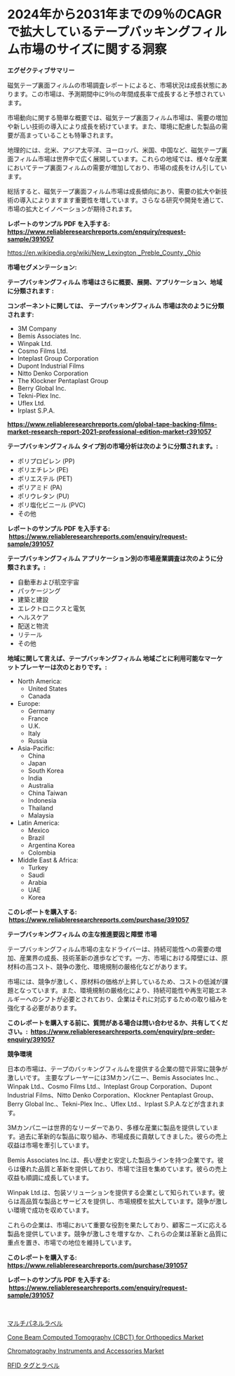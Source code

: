 <p><h1>2024年から2031年までの9％のCAGRで拡大しているテープバッキングフィルム市場のサイズに関する洞察</h1></p><p><strong>エグゼクティブサマリー</strong></p>
<p><p>磁気テープ裏面フィルムの市場調査レポートによると、市場状況は成長状態にあります。この市場は、予測期間中に9％の年間成長率で成長すると予想されています。</p><p>市場動向に関する簡単な概要では、磁気テープ裏面フィルム市場は、需要の増加や新しい技術の導入により成長を続けています。また、環境に配慮した製品の需要が高まっていることも特筆されます。</p><p>地理的には、北米、アジア太平洋、ヨーロッパ、米国、中国など、磁気テープ裏面フィルム市場は世界中で広く展開しています。これらの地域では、様々な産業においてテープ裏面フィルムの需要が増加しており、市場の成長をけん引しています。</p><p>総括すると、磁気テープ裏面フィルム市場は成長傾向にあり、需要の拡大や新技術の導入によりますます重要性を増しています。さらなる研究や開発を通じて、市場の拡大とイノベーションが期待されます。</p></p>
<p><strong>レポートのサンプル PDF を入手する: <a href="https://www.reliableresearchreports.com/enquiry/request-sample/391057">https://www.reliableresearchreports.com/enquiry/request-sample/391057</a></strong></p>
<p><a href="https://en.wikipedia.org/wiki/New_Lexington,_Preble_County,_Ohio">https://en.wikipedia.org/wiki/New_Lexington,_Preble_County,_Ohio</a></p>
<p><strong>市場セグメンテーション:</strong></p>
<p><strong> テープバッキングフィルム 市場はさらに概要、展開、アプリケーション、地域に分類されます :</strong></p>
<p><strong>コンポーネントに関しては、 テープバッキングフィルム 市場は次のように分類されます: &nbsp;</strong></p>
<p><ul><li>3M Company</li><li>Bemis Associates Inc.</li><li>Winpak Ltd.</li><li>Cosmo Films Ltd.</li><li>Inteplast Group Corporation</li><li>Dupont Industrial Films</li><li>Nitto Denko Corporation</li><li>The Klockner Pentaplast Group</li><li>Berry Global Inc.</li><li>Tekni-Plex Inc.</li><li>Uflex Ltd.</li><li>Irplast S.P.A.</li></ul></p>
<p><strong><a href="https://www.reliableresearchreports.com/global-tape-backing-films-market-research-report-2021-professional-edition-market-r391057">https://www.reliableresearchreports.com/global-tape-backing-films-market-research-report-2021-professional-edition-market-r391057</a></strong></p>
<p><strong> テープバッキングフィルム タイプ別の市場分析は次のように分類されます。:</strong></p>
<p><ul><li>ポリプロピレン (PP)</li><li>ポリエチレン (PE)</li><li>ポリエステル (PET)</li><li>ポリアミド (PA)</li><li>ポリウレタン (PU)</li><li>ポリ塩化ビニール (PVC)</li><li>その他</li></ul></p>
<p><strong>レポートのサンプル PDF を入手する: &nbsp;<a href="https://www.reliableresearchreports.com/enquiry/request-sample/391057">https://www.reliableresearchreports.com/enquiry/request-sample/391057</a></strong></p>
<p><strong> テープバッキングフィルム アプリケーション別の市場産業調査は次のように分類されます。:</strong></p>
<p><ul><li>自動車および航空宇宙</li><li>パッケージング</li><li>建築と建設</li><li>エレクトロニクスと電気</li><li>ヘルスケア</li><li>配送と物流</li><li>リテール</li><li>その他</li></ul></p>
<p><strong>地域に関して言えば、テープバッキングフィルム 地域ごとに利用可能なマーケットプレーヤーは次のとおりです。:</strong></p>
<p><ul>
    <li>
        North America:
        <ul>
            <li>United States</li>
            <li>Canada</li>
        </ul>
    </li>
    <li>
        Europe:
        <ul>
            <li>Germany</li>
            <li>France</li>
            <li>U.K.</li>
            <li>Italy</li>
            <li>Russia</li>
        </ul>
    </li>
    <li>
        Asia-Pacific:
        <ul>
            <li>China</li>
            <li>Japan</li>
            <li>South Korea</li>
            <li>India</li>
            <li>Australia</li>
            <li>China Taiwan</li>
            <li>Indonesia</li>
            <li>Thailand</li>
            <li>Malaysia</li>
        </ul>
    </li>
    <li>
        Latin America:
        <ul>
            <li>Mexico</li>
            <li>Brazil</li>
            <li>Argentina Korea</li>
            <li>Colombia</li>
        </ul>
    </li>
    <li>
        Middle East & Africa:
        <ul>
            <li>Turkey</li>
            <li>Saudi</li>
            <li>Arabia</li>
            <li>UAE</li>
            <li>Korea</li>
        </ul>
    </li>
    </ul></p>
<p><strong>このレポートを購入する: &nbsp;<a href="https://www.reliableresearchreports.com/purchase/391057">https://www.reliableresearchreports.com/purchase/391057</a></strong></p>
<p><strong>テープバッキングフィルム の主な推進要因と障壁 市場</strong></p>
<p><p>テープバッキングフィルム市場の主なドライバーは、持続可能性への需要の増加、産業界の成長、技術革新の進歩などです。一方、市場における障壁には、原材料の高コスト、競争の激化、環境規制の厳格化などがあります。</p><p>市場には、競争が激しく、原材料の価格が上昇しているため、コストの低減が課題となっています。また、環境規制の厳格化により、持続可能性や再生可能エネルギーへのシフトが必要とされており、企業はそれに対応するための取り組みを強化する必要があります。</p></p>
<p><strong>このレポートを購入する前に、質問がある場合は問い合わせるか、共有してください。:&nbsp; <a href="https://www.reliableresearchreports.com/enquiry/pre-order-enquiry/391057">https://www.reliableresearchreports.com/enquiry/pre-order-enquiry/391057</a></strong></p>
<p><strong>競争環境</strong></p>
<p><p>日本の市場は、テープのバッキングフィルムを提供する企業の間で非常に競争が激しいです。 主要なプレーヤーには3Mカンパニー、Bemis Associates Inc.、Winpak Ltd.、Cosmo Films Ltd.、Inteplast Group Corporation、Dupont Industrial Films、Nitto Denko Corporation、Klockner Pentaplast Group、Berry Global Inc.、Tekni-Plex Inc.、Uflex Ltd.、Irplast S.P.A.などが含まれます。</p><p>3Mカンパニーは世界的なリーダーであり、多様な産業に製品を提供しています。過去に革新的な製品に取り組み、市場成長に貢献してきました。彼らの売上収益は市場を牽引しています。</p><p>Bemis Associates Inc.は、長い歴史と安定した製品ラインを持つ企業です。彼らは優れた品質と革新を提供しており、市場で注目を集めています。彼らの売上収益も順調に成長しています。</p><p>Winpak Ltd.は、包装ソリューションを提供する企業として知られています。彼らは高品質な製品とサービスを提供し、市場規模を拡大しています。競争が激しい環境で成功を収めています。</p><p>これらの企業は、市場において重要な役割を果たしており、顧客ニーズに応える製品を提供しています。競争が激しさを増すなか、これらの企業は革新と品質に重点を置き、市場での地位を維持しています。</p></p>
<p><strong>このレポートを購入する: &nbsp; <a href="https://www.reliableresearchreports.com/purchase/391057">https://www.reliableresearchreports.com/purchase/391057</a></strong></p>
<p><strong>レポートのサンプル PDF を入手する: &nbsp;<a href="https://www.reliableresearchreports.com/enquiry/request-sample/391057">https://www.reliableresearchreports.com/enquiry/request-sample/391057</a></strong><strong></strong></p>
<p>&nbsp;</p>
<p><p><a href="https://github.com/MosesSpinka1914/Market-Research-Report-List-2/blob/main/6307830175925.md">マルチパネルラベル</a></p><p><a href="https://github.com/Angelnienowdseej3e45z3p8c/Market-Research-Report-List-3/blob/main/cone-beam-computed-tomography-cbct-for-orthopedics-market.md">Cone Beam Computed Tomography (CBCT) for Orthopedics Market</a></p><p><a href="https://github.com/angeliabkratze/Market-Research-Report-List-1/blob/main/chromatography-instruments-and-accessories-market.md">Chromatography Instruments and Accessories Market</a></p><p><a href="https://github.com/bevdtkn4419963/Market-Research-Report-List-3/blob/main/5284415175924.md">RFID タグとラベル</a></p></p>